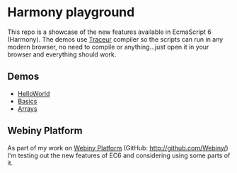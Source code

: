 Harmony playground
===================

This repo is a showcase of the new features available in EcmaScript 6 (Harmony).
The demos use [Traceur](https://github.com/google/traceur-compiler) compiler so the scripts can run in any modern browser, 
no need to compile or anything...just open it in your browser and everything should work.

## Demos

- [HelloWorld](Demos/HelloWorld)
- [Basics](Demos/Basics)
- [Arrays](Demos/Arrays)

## Webiny Platform

As part of my work on [Webiny Platform](http://www.webiny.com/) (GitHub: http://github.com/Webiny/) I'm testing out the 
 new features of EC6 and considering using some parts of it.
 
